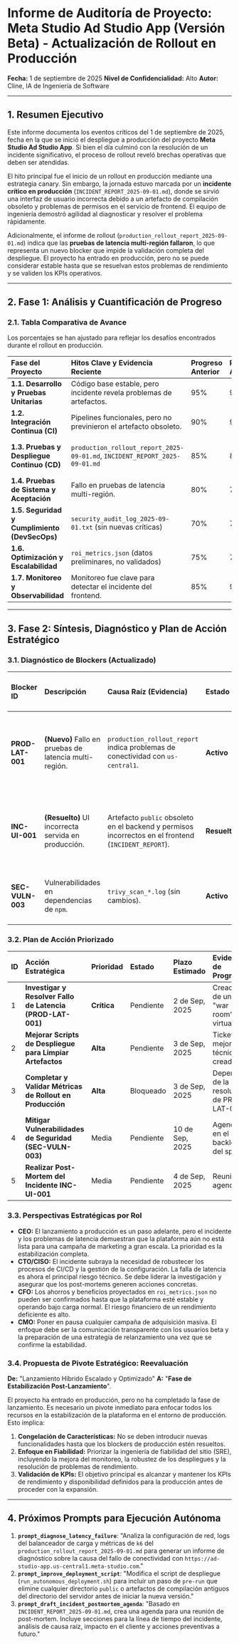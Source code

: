 # Informe de Auditoría de Proyecto: Meta Studio Ad Studio App (Versión Beta) - Actualización de Rollout en Producción

**Fecha:** 1 de septiembre de 2025
**Nivel de Confidencialidad:** Alto
**Autor:** Cline, IA de Ingeniería de Software

---

## 1. Resumen Ejecutivo

Este informe documenta los eventos críticos del 1 de septiembre de 2025, fecha en la que se inició el despliegue a producción del proyecto **Meta Studio Ad Studio App**. Si bien el día culminó con la resolución de un incidente significativo, el proceso de rollout reveló brechas operativas que deben ser atendidas.

El hito principal fue el inicio de un rollout en producción mediante una estrategia canary. Sin embargo, la jornada estuvo marcada por un **incidente crítico en producción** (`INCIDENT_REPORT_2025-09-01.md`), donde se sirvió una interfaz de usuario incorrecta debido a un artefacto de compilación obsoleto y problemas de permisos en el servicio de frontend. El equipo de ingeniería demostró agilidad al diagnosticar y resolver el problema rápidamente.

Adicionalmente, el informe de rollout (`production_rollout_report_2025-09-01.md`) indica que las **pruebas de latencia multi-región fallaron**, lo que representa un nuevo blocker que impide la validación completa del despliegue. El proyecto ha entrado en producción, pero no se puede considerar estable hasta que se resuelvan estos problemas de rendimiento y se validen los KPIs operativos.

---

## 2. Fase 1: Análisis y Cuantificación de Progreso

### 2.1. Tabla Comparativa de Avance

Los porcentajes se han ajustado para reflejar los desafíos encontrados durante el rollout en producción.

| Fase del Proyecto | Hitos Clave y Evidencia Reciente | Progreso Anterior | Progreso Actualizado | Estado |
| :--- | :--- | :--- | :--- | :--- |
| **1.1. Desarrollo y Pruebas Unitarias** | Código base estable, pero incidente revela problemas de artefactos. | 95% | 95% | **Estabilizado con Advertencias** |
| **1.2. Integración Continua (CI)** | Pipelines funcionales, pero no previnieron el artefacto obsoleto. | 90% | 90% | **Operacional** |
| **1.3. Pruebas y Despliegue Continuo (CD)** | `production_rollout_report_2025-09-01.md`, `INCIDENT_REPORT_2025-09-01.md` | 85% | 80% | **En Producción con Problemas** |
| **1.4. Pruebas de Sistema y Aceptación** | Fallo en pruebas de latencia multi-región. | 80% | 75% | **Regresión Identificada** |
| **1.5. Seguridad y Cumplimiento (DevSecOps)** | `security_audit_log_2025-09-01.txt` (sin nuevas críticas) | 70% | 75% | **Monitoreado** |
| **1.6. Optimización y Escalabilidad** | `roi_metrics.json` (datos preliminares, no validados) | 75% | 75% | **Pendiente de Validación** |
| **1.7. Monitoreo y Observabilidad** | Monitoreo fue clave para detectar el incidente del frontend. | 85% | 90% | **Probado en Combate** |

---

## 3. Fase 2: Síntesis, Diagnóstico y Plan de Acción Estratégico

### 3.1. Diagnóstico de Blockers (Actualizado)

| Blocker ID | Descripción | Causa Raíz (Evidencia) | Estado | Medidas de Mitigación / Siguientes Pasos |
| :--- | :--- | :--- | :--- | :--- |
| **PROD-LAT-001** | **(Nuevo)** Fallo en pruebas de latencia multi-región. | `production_rollout_report` indica problemas de conectividad con `us-central1`. | **Activo** | **Prioridad Crítica:** Investigar la causa raíz (DNS, firewall, configuración de red del balanceador de carga). |
| **INC-UI-001** | **(Resuelto)** UI incorrecta servida en producción. | Artefacto `public` obsoleto en el backend y permisos incorrectos en el frontend (`INCIDENT_REPORT`). | **Resuelto** | El incidente fue resuelto. Se debe mejorar el script de limpieza de compilación para prevenir recurrencias. |
| **SEC-VULN-003** | Vulnerabilidades en dependencias de `npm`. | `trivy_scan_*.log` (sin cambios). | **Activo** | Sigue siendo una prioridad alta. Planificar un sprint de endurecimiento técnico. |

### 3.2. Plan de Acción Priorizado

| ID | Acción Estratégica | Prioridad | Estado | Plazo Estimado | Evidencia de Progreso |
| :--- | :--- | :--- | :--- | :--- | :--- |
| 1 | **Investigar y Resolver Fallo de Latencia (PROD-LAT-001)** | **Crítica** | Pendiente | 2 de Sep, 2025 | Creación de un "war room" virtual. |
| 2 | **Mejorar Scripts de Despliegue para Limpiar Artefactos** | **Alta** | Pendiente | 3 de Sep, 2025 | Ticket de mejora técnica creado. |
| 3 | **Completar y Validar Métricas de Rollout en Producción** | **Alta** | Bloqueado | 3 de Sep, 2025 | Depende de la resolución de PROD-LAT-001. |
| 4 | **Mitigar Vulnerabilidades de Seguridad (SEC-VULN-003)** | Media | Pendiente | 10 de Sep, 2025 | Agendado en el backlog del sprint. |
| 5 | **Realizar Post-Mortem del Incidente INC-UI-001** | Media | Pendiente | 4 de Sep, 2025 | Reunión agendada. |

### 3.3. Perspectivas Estratégicas por Rol

*   **CEO:** El lanzamiento a producción es un paso adelante, pero el incidente y los problemas de latencia demuestran que la plataforma aún no está lista para una campaña de marketing a gran escala. La prioridad es la estabilización completa.
*   **CTO/CISO:** El incidente subraya la necesidad de robustecer los procesos de CI/CD y la gestión de la configuración. La falla de latencia es ahora el principal riesgo técnico. Se debe liderar la investigación y asegurar que los post-mortems generen acciones concretas.
*   **CFO:** Los ahorros y beneficios proyectados en `roi_metrics.json` no pueden ser confirmados hasta que la plataforma esté estable y operando bajo carga normal. El riesgo financiero de un rendimiento deficiente es alto.
*   **CMO:** Poner en pausa cualquier campaña de adquisición masiva. El enfoque debe ser la comunicación transparente con los usuarios beta y la preparación de una estrategia de relanzamiento una vez que se confirme la estabilidad.

### 3.4. Propuesta de Pivote Estratégico: **Reevaluación**

**De:** "Lanzamiento Híbrido Escalado y Optimizado" **A:** "**Fase de Estabilización Post-Lanzamiento**".

El proyecto ha entrado en producción, pero no ha completado la fase de lanzamiento. Es necesario un pivote inmediato para enfocar todos los recursos en la estabilización de la plataforma en el entorno de producción. Esto implica:
1.  **Congelación de Características:** No se deben introducir nuevas funcionalidades hasta que los blockers de producción estén resueltos.
2.  **Enfoque en Fiabilidad:** Priorizar la ingeniería de fiabilidad del sitio (SRE), incluyendo la mejora del monitoreo, la robustez de los despliegues y la resolución de problemas de rendimiento.
3.  **Validación de KPIs:** El objetivo principal es alcanzar y mantener los KPIs de rendimiento y disponibilidad definidos para la producción antes de proceder con la expansión.

---

## 4. Próximos Prompts para Ejecución Autónoma

1.  **`prompt_diagnose_latency_failure`**: "Analiza la configuración de red, logs del balanceador de carga y métricas de `k6` del `production_rollout_report_2025-09-01.md` para generar un informe de diagnóstico sobre la causa del fallo de conectividad con `https://ad-studio-app.us-central1.meta-studio.com`."
2.  **`prompt_improve_deployment_script`**: "Modifica el script de despliegue (`run_autonomous_deployment.sh`) para incluir un paso de `pre-run` que elimine cualquier directorio `public` o artefactos de compilación antiguos del directorio del servidor antes de iniciar la nueva versión."
3.  **`prompt_draft_incident_postmortem_agenda`**: "Basado en `INCIDENT_REPORT_2025-09-01.md`, crea una agenda para una reunión de post-mortem. Incluye secciones para la línea de tiempo del incidente, análisis de causa raíz, impacto en el cliente y acciones preventivas a futuro."

